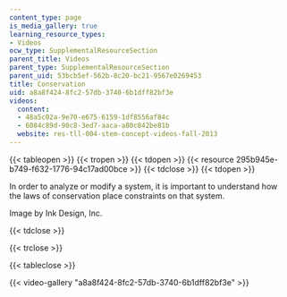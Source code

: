 ```yaml
---
content_type: page
is_media_gallery: true
learning_resource_types:
- Videos
ocw_type: SupplementalResourceSection
parent_title: Videos
parent_type: SupplementalResourceSection
parent_uid: 53bcb5ef-562b-8c20-bc21-9567e0269453
title: Conservation
uid: a8a8f424-8fc2-57db-3740-6b1dff82bf3e
videos:
  content:
  - 48a5c02a-9e70-e675-6159-1df8556af84c
  - 6084c89d-90c8-3ed7-aaca-a80c842be81b
  website: res-tll-004-stem-concept-videos-fall-2013
---
```


{{< tableopen >}}
{{< tropen >}}
{{< tdopen >}}
{{< resource 295b945e-b749-f632-1776-94c17ad00bce >}}
{{< tdclose >}}
{{< tdopen >}}


In order to analyze or modify a system, it is important to understand how the laws of conservation place constraints on that system.

Image by Ink Design, Inc.


{{< tdclose >}}

{{< trclose >}}

{{< tableclose >}}

{{< video-gallery "a8a8f424-8fc2-57db-3740-6b1dff82bf3e" >}}

